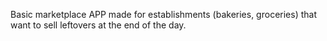 Basic marketplace APP made for establishments (bakeries, groceries) that want to sell leftovers at the end of the day.
